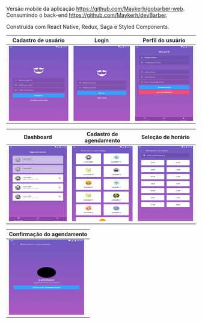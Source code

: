 Versão mobile da aplicação https://github.com/Maykerh/gobarber-web. Consumindo o back-end https://github.com/Maykerh/devBarber.

Construída com React Native, Redux, Saga e Styled Components.

|Cadastro de usuário|Login|Perfil do usuário|
| ------------ | ------------ | ------------ |
|<img src="https://raw.githubusercontent.com/Maykerh/gobarbermobile/master/examples/cadastro.png" width="200" height="200">|<img src="https://raw.githubusercontent.com/Maykerh/gobarbermobile/master/examples/login.png" width="200" height="200">|<img src="https://raw.githubusercontent.com/Maykerh/gobarbermobile/master/examples/perfil.png" width="200" height="200">|


|Dashboard|Cadastro de agendamento |Seleção de horário|
| ------------ | ------------ | ------------ |
|<img src="https://raw.githubusercontent.com/Maykerh/gobarbermobile/master/examples/dashboard.png" width="200" height="200">|<img src="https://raw.githubusercontent.com/Maykerh/gobarbermobile/master/examples/lista%20de%20prestadores.png" width="200" height="200">|<img src="https://raw.githubusercontent.com/Maykerh/gobarbermobile/master/examples/horários%20disponíveis.png" width="200" height="200">|

|Confirmação do agendamento|
| ------------ |
|<img src="https://raw.githubusercontent.com/Maykerh/gobarbermobile/master/examples/confirmação%20de%20agendamento.png" width="200" height="200">|
